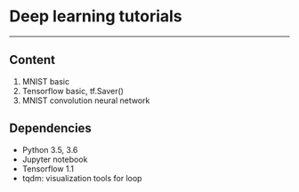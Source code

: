 # Deep learning tutorials
-------------------
## Content
1. MNIST basic
2. Tensorflow basic, tf.Saver()
3. MNIST convolution neural network

## Dependencies
- Python 3.5, 3.6
- Jupyter notebook
- Tensorflow 1.1
- tqdm: visualization tools for loop
